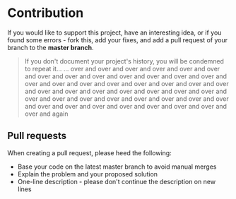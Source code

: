 # Contribution

If you would like to support this project, have an interesting idea, or if you found some errors - fork this, add your fixes, and add a pull request of your branch to the **master branch**.

> If you don't document your project's history, you will be condemned to repeat it...
> ... over and over and over and over and over and over and over and over and over
> and over and over and over and over and over and over and over and over and over
> and over and over and over and over and over and over and over and over and over
> and over and over and over and over and over and over and over and over and over
> and over and over and over and over and over and over and over and over and again

## Pull requests

When creating a pull request, please heed the following:

- Base your code on the latest master branch to avoid manual merges
- Explain the problem and your proposed solution
- One-line description - please don't continue the description on new lines
